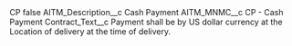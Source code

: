 <?xml version="1.0" encoding="UTF-8"?>
<CustomMetadata xmlns="http://soap.sforce.com/2006/04/metadata" xmlns:xsi="http://www.w3.org/2001/XMLSchema-instance" xmlns:xsd="http://www.w3.org/2001/XMLSchema">
    <label>CP</label>
    <protected>false</protected>
    <values>
        <field>AITM_Description__c</field>
        <value xsi:type="xsd:string">Cash Payment</value>
    </values>
    <values>
        <field>AITM_MNMC__c</field>
        <value xsi:type="xsd:string">CP - Cash Payment</value>
    </values>
    <values>
        <field>Contract_Text__c</field>
        <value xsi:type="xsd:string">Payment shall be by US dollar currency at the Location of delivery at the time of delivery.</value>
    </values>
</CustomMetadata>
